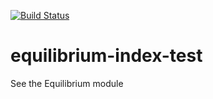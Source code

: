 [![Build Status](https://travis-ci.org/kukoman/equilibrium-index-test.svg?branch=master)](https://travis-ci.org/kukoman/equilibrium-index-test)

# equilibrium-index-test
See the Equilibrium module
